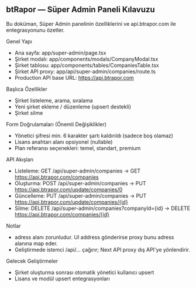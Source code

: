 ## btRapor — Süper Admin Paneli Kılavuzu

Bu doküman, Süper Admin panelinin özelliklerini ve api.btrapor.com ile entegrasyonunu özetler.

Genel Yapı
- Ana sayfa: app/super-admin/page.tsx
- Şirket modalı: app/components/modals/CompanyModal.tsx
- Şirket tablosu: app/components/tables/CompaniesTable.tsx
- Şirket API proxy: app/api/super-admin/companies/route.ts
- Production API base URL: https://api.btrapor.com

Başlıca Özellikler
- Şirket listeleme, arama, sıralama
- Yeni şirket ekleme / düzenleme (upsert destekli)
- Şirket silme

Form Doğrulamaları (Önemli Değişiklikler)
- Yönetici şifresi min. 6 karakter şartı kaldırıldı (sadece boş olamaz)
- Lisans anahtarı alanı opsiyonel (nullable)
- Plan referansı seçenekleri: temel, standart, premium

API Akışları
- Listeleme: GET /api/super-admin/companies → GET https://api.btrapor.com/companies
- Oluşturma: POST /api/super-admin/companies → PUT https://api.btrapor.com/update/companies/0
- Güncelleme: PUT /api/super-admin/companies → PUT https://api.btrapor.com/update/companies/{id}
- Silme: DELETE /api/super-admin/companies?companyId={id} → DELETE https://api.btrapor.com/companies/{id}

Notlar
- adress alanı zorunludur. UI address gönderirse proxy bunu adress alanına map eder.
- Geliştirmede istemci /api/... çağırır; Next API proxy dış API'ye yönlendirir.

Gelecek Geliştirmeler
- Şirket oluşturma sonrası otomatik yönetici kullanıcı upsert
- Lisans ve modül upsert entegrasyonları

